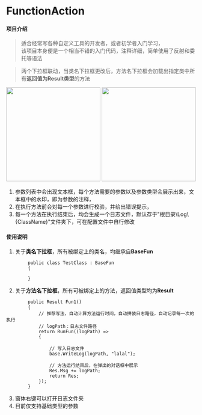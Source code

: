 # FunctionAction

#### 项目介绍
> 适合经常写各种自定义工具的开发者，或者初学者入门学习，
<br/>该项目本身便是一个相当不错的入门代码，注释详细，简单使用了反射和委托等语法

> 两个下拉框联动，当类名下拉框更改后，方法名下拉框会加载出指定类中所有**返回值为Result类型**的方法

<img src="https://gitee.com/StepDest/FileBad/raw/master/MarkDown/FunAction01.png" width="250">
<img src="https://gitee.com/StepDest/FileBad/raw/master/MarkDown/FunAction02.png" width="250">

1. 参数列表中会出现文本框，每个方法需要的参数以及参数类型会展示出来，文本框中的水印，即为参数的注释，
2. 在执行方法前会对每一个参数进行校验，并给出错误提示，
3. 每一个方法在执行结束后，均会生成一个日志文件，默认存于"根目录\Log\\{ClassName}\"文件夹下，可在配置文件中自行修改

#### 使用说明

1. 关于**类名下拉框**，所有被绑定上的类名，均继承自**BaseFun**
```
        public class TestClass : BaseFun
        {

        }
```
2. 关于**方法名下拉框**，所有可被绑定上的方法，返回值类型均为**Result**
```
        public Result Fun1()
        {
            // 推荐写法，自动计算方法运行时间，自动拼装日志路径，自动记录每一次的执行
            // logPath：日志文件路径
            return RunFun((logPath) =>
            {
                
                // 写入日志文件
                base.WriteLog(logPath, "lalal");

                // 方法运行结束后，在弹出的对话框中展示
                Res.Msg += logPath;
                return Res;
            });
        }
```
3. 窗体右键可以打开日志文件夹
4. 目前仅支持基础类型的参数